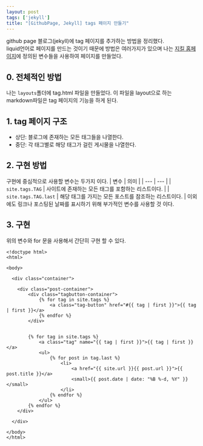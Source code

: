 ```yaml
---
layout: post
tags: ['jekyll']
title: "[GithubPage, Jekyll] tags 페이지 만들기"
---
```

github page 블로그(jekyll)에 tag 페이지를 추가하는 방법을 정리했다.  
liquid언어로 페이지를 만드는 것이기 때문에 방법은 여러가지가 있으며 
나는 [지킬 홈페이지](https://jekyllrb-ko.github.io/docs/variables/)에 정의된 변수들을 사용하여 페이지를 만들었다. 

## 0. 전체적인 방법  
나는 `layouts`폴더에 tag.html 파일을 만들었다. 
이 파일을 layout으로 하는 markdown파일은 tag 페이지의 기능을 하게 된다.  

## 1. tag 페이지 구조 
- 상단: 블로그에 존재하는 모든 태그들을 나열한다.
- 중단: 각 태그별로 해당 태그가 걸린 게시물을 나열한다.
  
## 2. 구현 방법  
구현에 중심적으로 사용할 변수는 두가지 이다.
| 변수 | 의미 |
| --- | --- |
| `site.tags.TAG` | 사이트에 존재하는 모든 태그를 포함하는 리스트이다. |
| `site.tags.TAG.last` | 해당 태그를 가지는 모든 포스트를 참조하는 리스트이다. |
이외에도 링크나 포스팅된 날짜를 표시하기 위해 부가적인 변수를 사용할 것 이다.  
  
## 3. 구현
위의 변수와 for 문을 사용해서 간단히 구현 할 수 있다.
``` liquid
<!doctype html>
<html>

<body>

  <div class="container">

    <div class="post-container">
        <div class="tagbutton-container">
            {% for tag in site.tags %}
                <a class="tag-button" href="#{{ tag | first }}">{{ tag | first }}</a>
            {% endfor %}
        </div>
        

        {% for tag in site.tags %}
            <a class="tag" name="{{ tag | first }}">{{ tag | first }}</a>
            <ul>
                {% for post in tag.last %}
                    <li>
                        <a href="{{ site.url }}{{ post.url }}">{{ post.title }}</a>
                        <small>{{ post.date | date: "%B %-d, %Y" }}</small>
                    </li>
                {% endfor %}
            </ul>
        {% endfor %}
    </div>

  </div>

</body>
</html>
```

